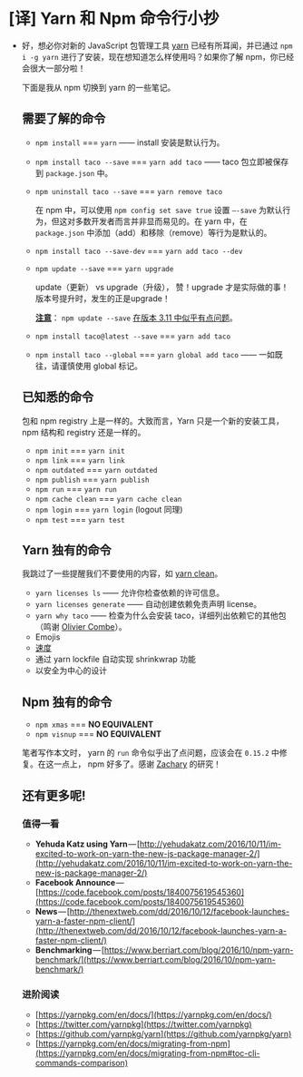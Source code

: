 # [译] Yarn 和 Npm 命令行小抄

- 好，想必你对新的 JavaScript 包管理工具 [yarn](https://github.com/yarnpkg/yarn) 已经有所耳闻，并已通过 `npm i -g yarn` 进行了安装，现在想知道怎么样使用吗？如果你了解 npm，你已经会很大一部分啦！

  下面是我从 npm 切换到 yarn 的一些笔记。

  ## 需要了解的命令

  - `npm install` === `yarn` —— install 安装是默认行为。

  - `npm install taco --save` === `yarn add taco` —— taco 包立即被保存到 `package.json` 中。

  - `npm uninstall taco --save` === `yarn remove taco`

    在 npm 中，可以使用 `npm config set save true` 设置 `—-save` 为默认行为，但这对多数开发者而言并非显而易见的。在 yarn 中，在`package.json` 中添加（add）和移除（remove）等行为是默认的。

  - `npm install taco --save-dev` === `yarn add taco --dev`

  - `npm update --save` === `yarn upgrade`

    update（更新） vs upgrade（升级）， 赞！upgrade 才是实际做的事！版本号提升时，发生的正是upgrade！

    [**注意**](https://github.com/npm/npm/issues/13555)： `npm update --save` [在版本 3.11 中似乎有点问题](https://github.com/npm/npm/issues/13555)。

  - `npm install taco@latest --save` === `yarn add taco`

  - `npm install taco --global` === `yarn global add taco` —— 一如既往，请谨慎使用 global 标记。

  ## 已知悉的命令

  包和 npm registry 上是一样的。大致而言，Yarn 只是一个新的安装工具，npm 结构和 registry 还是一样的。

  - `npm init` === `yarn init`
  - `npm link` === `yarn link`
  - `npm outdated` === `yarn outdated`
  - `npm publish` === `yarn publish`
  - `npm run` === `yarn run`
  - `npm cache clean` === `yarn cache clean`
  - `npm login` === `yarn login` (logout 同理)
  - `npm test` === `yarn test`

  ## Yarn 独有的命令

  我跳过了一些提醒我们不要使用的内容，如 [yarn clean](https://yarnpkg.com/en/docs/cli/clean)。

  - `yarn licenses ls` —— 允许你检查依赖的许可信息。
  - `yarn licenses generate` —— 自动创建依赖免责声明 license。
  - `yarn why taco` —— 检查为什么会安装 taco，详细列出依赖它的其他包（鸣谢 [Olivier Combe](https://medium.com/u/5ae4b2205cba)）。
  - Emojis
  - [速度](https://yarnpkg.com/en/compare)
  - 通过 yarn lockfile 自动实现 shrinkwrap 功能
  - 以安全为中心的设计

  ## Npm 独有的命令

  - `npm xmas` === **NO EQUIVALENT**
  - `npm visnup` === **NO EQUIVALENT**

  笔者写作本文时， yarn 的 `run` 命令似乎出了点问题，应该会在 `0.15.2` 中修复。在这一点上， npm 好多了。感谢 [Zachary](https://medium.com/u/5563771fbaad) 的研究！

  ## 还有更多呢!

  ### 值得一看

  - **Yehuda Katz using Yarn** — [http://yehudakatz.com/2016/10/11/im-excited-to-work-on-yarn-the-new-js-package-manager-2/](http://yehudakatz.com/2016/10/11/im-excited-to-work-on-yarn-the-new-js-package-manager-2/)
  - **Facebook Announce** — [https://code.facebook.com/posts/1840075619545360](https://code.facebook.com/posts/1840075619545360)
  - **News** — [http://thenextweb.com/dd/2016/10/12/facebook-launches-yarn-a-faster-npm-client/](http://thenextweb.com/dd/2016/10/12/facebook-launches-yarn-a-faster-npm-client/)
  - **Benchmarking** — [https://www.berriart.com/blog/2016/10/npm-yarn-benchmark/](https://www.berriart.com/blog/2016/10/npm-yarn-benchmark/)

  ### 进阶阅读

  - [https://yarnpkg.com/en/docs/](https://yarnpkg.com/en/docs/)
  - [https://twitter.com/yarnpkg](https://twitter.com/yarnpkg)
  - [https://github.com/yarnpkg/yarn](https://github.com/yarnpkg/yarn)
  - [https://yarnpkg.com/en/docs/migrating-from-npm](https://yarnpkg.com/en/docs/migrating-from-npm#toc-cli-commands-comparison)
